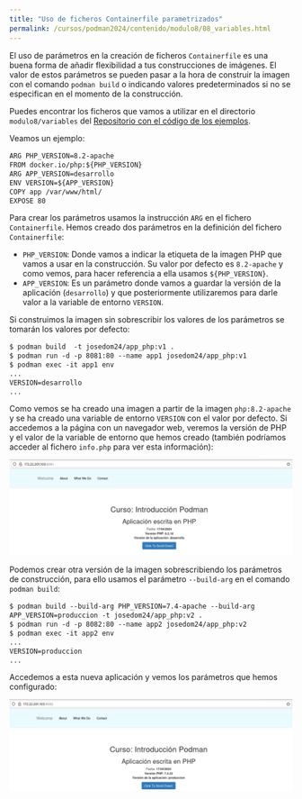 ```yaml
---
title: "Uso de ficheros Containerfile parametrizados"
permalink: /cursos/podman2024/contenido/modulo8/08_variables.html
---
```


El uso de parámetros en la creación de ficheros `Containerfile` es una buena forma de añadir flexibilidad a tus construcciones de imágenes. El valor de estos parámetros se pueden pasar a la hora de construir la imagen con el comando `podman build` o indicando valores predeterminados si no se especifican en el momento de la construcción.

Puedes encontrar los ficheros que vamos a utilizar en el directorio `modulo8/variables` del [Repositorio con el código de los ejemplos](https://github.com/josedom24/ejemplos_curso_podman_ow).

Veamos un ejemplo:

```
ARG PHP_VERSION=8.2-apache
FROM docker.io/php:${PHP_VERSION}
ARG APP_VERSION=desarrollo
ENV VERSION=${APP_VERSION}
COPY app /var/www/html/
EXPOSE 80
```

Para crear los parámetros usamos la instrucción `ARG` en el fichero `Containerfile`. Hemos creado dos parámetros en la definición del fichero `Containerfile`:

* `PHP_VERSION`: Donde vamos a indicar la etiqueta de la imagen PHP que vamos a usar en la construcción. Su valor por defecto es `8.2-apache` y como vemos, para hacer referencia a ella usamos `${PHP_VERSION}`.
* `APP_VERSION`: Es un parámetro donde vamos a guardar la versión de la aplicación (`desarrollo`) y que posteriormente utilizaremos para darle valor a la variable de entorno `VERSION`.

Si construimos la imagen sin sobrescribir los valores de los parámetros se tomarán los valores por defecto:

```
$ podman build  -t josedom24/app_php:v1 .
$ podman run -d -p 8081:80 --name app1 josedom24/app_php:v1
$ podman exec -it app1 env
...
VERSION=desarrollo
...
```

Como vemos se ha creado una imagen a partir de la imagen `php:8.2-apache` y se ha creado una variable de entorno `VERSION` con el valor por defecto. Si accedemos a la página con un navegador web, veremos la versión de PHP y el valor de la variable de entorno que hemos creado (también podríamos acceder al fichero `info.php` para ver esta información):

![php](img/variables1.png)

Podemos crear otra versión de la imagen sobrescribiendo los parámetros de construcción, para ello usamos el parámetro `--build-arg` en el comando `podman build`:

```
$ podman build --build-arg PHP_VERSION=7.4-apache --build-arg APP_VERSION=produccion -t josedom24/app_php:v2 .
$ podman run -d -p 8082:80 --name app2 josedom24/app_php:v2
$ podman exec -it app2 env
...
VERSION=produccion
...
```

Accedemos a esta nueva aplicación y vemos los parámetros que hemos configurado:

![php](img/variables2.png)

